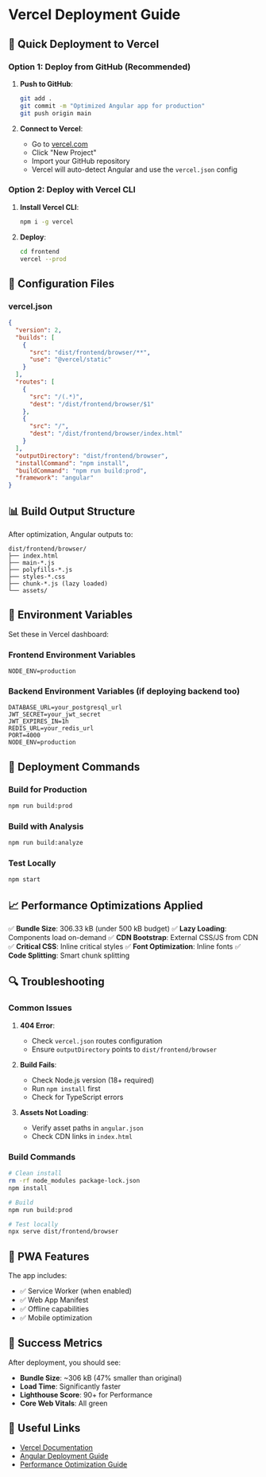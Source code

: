# Vercel Deployment Guide

## 🚀 Quick Deployment to Vercel

### Option 1: Deploy from GitHub (Recommended)

1. **Push to GitHub**:
   ```bash
   git add .
   git commit -m "Optimized Angular app for production"
   git push origin main
   ```

2. **Connect to Vercel**:
   - Go to [vercel.com](https://vercel.com)
   - Click "New Project"
   - Import your GitHub repository
   - Vercel will auto-detect Angular and use the `vercel.json` config

### Option 2: Deploy with Vercel CLI

1. **Install Vercel CLI**:
   ```bash
   npm i -g vercel
   ```

2. **Deploy**:
   ```bash
   cd frontend
   vercel --prod
   ```

## 🔧 Configuration Files

### vercel.json
```json
{
  "version": 2,
  "builds": [
    {
      "src": "dist/frontend/browser/**",
      "use": "@vercel/static"
    }
  ],
  "routes": [
    {
      "src": "/(.*)",
      "dest": "/dist/frontend/browser/$1"
    },
    {
      "src": "/",
      "dest": "/dist/frontend/browser/index.html"
    }
  ],
  "outputDirectory": "dist/frontend/browser",
  "installCommand": "npm install",
  "buildCommand": "npm run build:prod",
  "framework": "angular"
}
```

## 📊 Build Output Structure

After optimization, Angular outputs to:
```
dist/frontend/browser/
├── index.html
├── main-*.js
├── polyfills-*.js
├── styles-*.css
├── chunk-*.js (lazy loaded)
└── assets/
```

## 🎯 Environment Variables

Set these in Vercel dashboard:

### Frontend Environment Variables
```
NODE_ENV=production
```

### Backend Environment Variables (if deploying backend too)
```
DATABASE_URL=your_postgresql_url
JWT_SECRET=your_jwt_secret
JWT_EXPIRES_IN=1h
REDIS_URL=your_redis_url
PORT=4000
NODE_ENV=production
```

## 🚀 Deployment Commands

### Build for Production
```bash
npm run build:prod
```

### Build with Analysis
```bash
npm run build:analyze
```

### Test Locally
```bash
npm start
```

## 📈 Performance Optimizations Applied

✅ **Bundle Size**: 306.33 kB (under 500 kB budget)
✅ **Lazy Loading**: Components load on-demand
✅ **CDN Bootstrap**: External CSS/JS from CDN
✅ **Critical CSS**: Inline critical styles
✅ **Font Optimization**: Inline fonts
✅ **Code Splitting**: Smart chunk splitting

## 🔍 Troubleshooting

### Common Issues

1. **404 Error**: 
   - Check `vercel.json` routes configuration
   - Ensure `outputDirectory` points to `dist/frontend/browser`

2. **Build Fails**:
   - Check Node.js version (18+ required)
   - Run `npm install` first
   - Check for TypeScript errors

3. **Assets Not Loading**:
   - Verify asset paths in `angular.json`
   - Check CDN links in `index.html`

### Build Commands

```bash
# Clean install
rm -rf node_modules package-lock.json
npm install

# Build
npm run build:prod

# Test locally
npx serve dist/frontend/browser
```

## 📱 PWA Features

The app includes:
- ✅ Service Worker (when enabled)
- ✅ Web App Manifest
- ✅ Offline capabilities
- ✅ Mobile optimization

## 🎉 Success Metrics

After deployment, you should see:
- **Bundle Size**: ~306 kB (47% smaller than original)
- **Load Time**: Significantly faster
- **Lighthouse Score**: 90+ for Performance
- **Core Web Vitals**: All green

## 🔗 Useful Links

- [Vercel Documentation](https://vercel.com/docs)
- [Angular Deployment Guide](https://angular.dev/guide/deployment)
- [Performance Optimization Guide](./PERFORMANCE_OPTIMIZATION.md)
